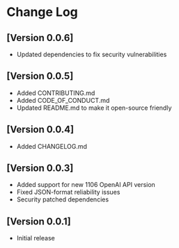 # Change Log

## [Version 0.0.6]

- Updated dependencies to fix security vulnerabilities

## [Version 0.0.5]

- Added CONTRIBUTING.md
- Added CODE_OF_CONDUCT.md
- Updated README.md to make it open-source friendly

## [Version 0.0.4]

- Added CHANGELOG.md

## [Version 0.0.3]

- Added support for new 1106 OpenAI API version
- Fixed JSON-format reliability issues
- Security patched dependencies

## [Version 0.0.1]

- Initial release
